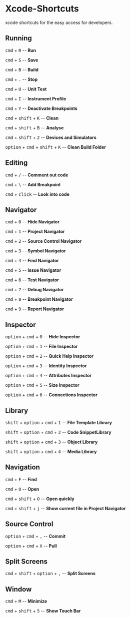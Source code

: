 # Xcode-Shortcuts
xcode shortcuts for the easy access for developers.

## Running
<kbd>cmd</kbd> + <kbd>R</kbd> -- <b>Run</b>

<kbd>cmd</kbd> + <kbd>S</kbd> -- <b>Save</b>

<kbd>cmd</kbd> + <kbd>B</kbd> -- <b>Build</b>

<kbd>cmd</kbd> + <kbd>.</kbd> -- <b>Stop</b>

<kbd>cmd</kbd> + <kbd>U</kbd> -- <b>Unit Test</b>

<kbd>cmd</kbd> + <kbd>I</kbd> -- <b>Instrument Profile</b>

<kbd>cmd</kbd> + <kbd>Y</kbd> -- <b>Deactivate Breakpoints</b>

<kbd>cmd</kbd> + <kbd>shift</kbd> + <kbd>K</kbd> -- <b>Clean</b>

<kbd>cmd</kbd> + <kbd>shift</kbd> + <kbd>B</kbd> -- <b>Analyse</b>

<kbd>cmd</kbd> + <kbd>shift</kbd> + <kbd>2</kbd> -- <b>Devices and Simulators</b>

<kbd>option</kbd> + <kbd>cmd</kbd> + <kbd>shift</kbd> + <kbd>K</kbd> -- <b>Clean Build Folder</b>

## Editing
<kbd>cmd</kbd> + <kbd>/</kbd> -- <b>Comment out code</b>

<kbd>cmd</kbd> + <kbd>\\</kbd> -- <b>Add Breakpoint</b>

<kbd>cmd</kbd> + <kbd>click</kbd> -- <b>Look into code</b>

## Navigator
<kbd>cmd</kbd> + <kbd>0</kbd> -- <b>Hide Navigator</b>

<kbd>cmd</kbd> + <kbd>1</kbd> -- <b>Project Navigator</b>

<kbd>cmd</kbd> + <kbd>2</kbd> -- <b>Source Control Navigator</b>

<kbd>cmd</kbd> + <kbd>3</kbd> -- <b>Symbol Navigator</b>

<kbd>cmd</kbd> + <kbd>4</kbd> -- <b>Find Navigator</b>

<kbd>cmd</kbd> + <kbd>5</kbd> -- <b>Issue Navigator</b>

<kbd>cmd</kbd> + <kbd>6</kbd> -- <b>Test Navigator</b>

<kbd>cmd</kbd> + <kbd>7</kbd> -- <b>Debug Navigator</b>

<kbd>cmd</kbd> + <kbd>8</kbd> -- <b>Breakpoint Navigator</b>

<kbd>cmd</kbd> + <kbd>9</kbd> -- <b>Report Navigator</b>

## Inspector

<kbd>option</kbd> + <kbd>cmd</kbd> + <kbd>0</kbd> -- <b>Hide Inspector</b>

<kbd>option</kbd> + <kbd>cmd</kbd> + <kbd>1</kbd> -- <b>File Inspector</b>

<kbd>option</kbd> + <kbd>cmd</kbd> + <kbd>2</kbd> -- <b>Quick Help Inspector</b>

<kbd>option</kbd> + <kbd>cmd</kbd> + <kbd>3</kbd> -- <b>Identity Inspector</b>

<kbd>option</kbd> + <kbd>cmd</kbd> + <kbd>4</kbd> -- <b>Attributes Inspector</b>

<kbd>option</kbd> + <kbd>cmd</kbd> + <kbd>5</kbd> -- <b>Size Inspector</b>

<kbd>option</kbd> + <kbd>cmd</kbd> + <kbd>6</kbd> -- <b>Connections Inspector</b>

## Library
<kbd>shift</kbd> + <kbd>option</kbd> + <kbd>cmd</kbd> + <kbd>1</kbd> -- <b>File Template Library</b>

<kbd>shift</kbd> + <kbd>option</kbd> + <kbd>cmd</kbd> + <kbd>2</kbd> -- <b>Code SnippetLibrary</b>

<kbd>shift</kbd> + <kbd>option</kbd> + <kbd>cmd</kbd> + <kbd>3</kbd> -- <b>Object Library</b>

<kbd>shift</kbd> + <kbd>option</kbd> + <kbd>cmd</kbd> + <kbd>4</kbd> -- <b>Media Library</b>

## Navigation
<kbd>cmd</kbd> + <kbd>F</kbd> -- <b>Find</b>

<kbd>cmd</kbd> + <kbd>O</kbd> -- <b>Open</b>

<kbd>cmd</kbd> + <kbd>shift</kbd> + <kbd>O</kbd> -- <b>Open quickly</b>

<kbd>cmd</kbd> + <kbd>shift</kbd> + <kbd>j</kbd> -- <b>Show current file in Project Navigator</b>

## Source Control
<kbd>option</kbd> + <kbd>cmd</kbd> + <kbd>,</kbd> -- <b>Commit</b>

<kbd>option</kbd> + <kbd>cmd</kbd> + <kbd>X</kbd> -- <b>Pull</b>

## Split Screens
<kbd>cmd</kbd> + <kbd>shift</kbd> + <kbd>option</kbd> + <kbd>,</kbd> -- <b>Split Screens</b>

## Window
<kbd>cmd</kbd> + <kbd>M</kbd> -- <b>Minimize</b>

<kbd>cmd</kbd> + <kbd>shift</kbd> + <kbd>5</kbd> -- <b>Show Touch Bar</b>
